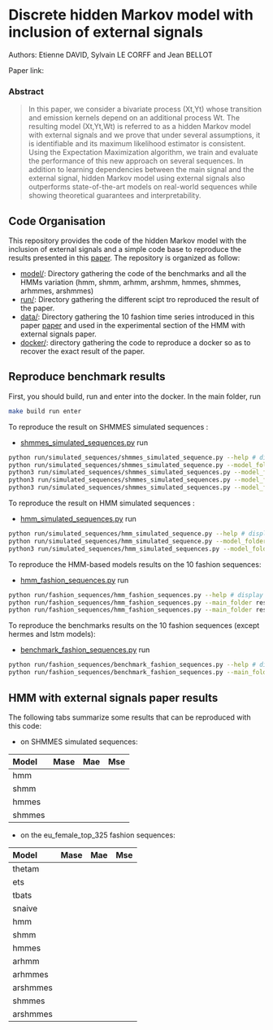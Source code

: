# Discrete hidden Markov model with inclusion of external signals

Authors: Etienne DAVID, Sylvain LE CORFF and Jean BELLOT

Paper link: 

### Abstract
> In this paper, we consider a bivariate process (Xt,Yt) whose transition and emission kernels depend on an additional process Wt. The resulting model (Xt,Yt,Wt) is referred to as a hidden Markov model with external signals and we prove that under several assumptions, it is identifiable and its maximum likelihood estimator is  consistent. Using the Expectation Maximization algorithm, we train and evaluate the performance of this new approach on several sequences. In addition to learning dependencies between the main signal and the external signal, hidden Markov model using external signals also outperforms state-of-the-art models on real-world sequences while showing theoretical guarantees and interpretability.
## Code Organisation

This repository provides the code of the hidden Markov model with the inclusion of external signals and a simple code base to reproduce the results presented in this [paper](). The repository is organized as follow:

 - [model/](model/): Directory gathering the code of the benchmarks and all the HMMs variation (hmm, shmm, arhmm, arshmm, hmmes, shmmes, arhmmes, arshmmes)
 - [run/](run/): Directory gathering the different scipt tro reproduced the result of the paper.
 - [data/](data/): Directory gathering the 10 fashion time series introduced in this paper [paper](https://arxiv.org/pdf/2202.03224.pdf) and used in the experimental section of the HMM with external signals paper.
 - [docker/](docker/): directory gathering the code to reproduce a docker so as to recover the exact result of the paper.  

## Reproduce benchmark results

First, you should build, run and enter into the docker. In the main folder, run
```bash
make build run enter
```

To reproduce the result on SHMMES simulated sequences :
- [shmmes_simulated_sequences.py](run/simulated_sequences/shmmes_simulated_sequences.py)
run
```bash
python run/simulated_sequences/shmmes_simulated_sequence.py --help # display the default parameters and their description
python run/simulated_sequences/shmmes_simulated_sequence.py --model_folder result/shmmes_simulated_sequence # run a hmm, shmm, hmmes and shmmes model on a simulated sequence using a shmmes model and save the results in the dir result/shmmes_simulated_sequence
python3 run/simulated_sequences/shmmes_simulated_sequences.py --model_folder result/shmmes_simulated_sequence --train_length 10000 --test_length 250 --nb_em_epoch 1000 --nb_repetition 10 --init_with_true_parameter 1 --percentage_of_variation 0.5 --learning_rate 0.5 --nb_test_simulation 1000 --model_name_list all --nb_iteration_per_epoch 1 # commande to recover the exact result of the Table 1 of the HMM with external signals paper.
python3 run/simulated_sequences/shmmes_simulated_sequences.py --model_folder result/shmmes_simulated_sequence --train_length 1000 --test_length 250 --nb_em_epoch 1000 --nb_repetition 1 --init_with_true_parameter 1 --percentage_of_variation 0.5 --learning_rate 0.5 --nb_test_simulation 1000 --model_name_list shmmes --nb_iteration_per_epoch 1 # commande to reproduce the result of the Table 4 of the HMM with external signals paper. (set --train_length 10000 and --train_length 100000 to recovered the result of column 2 and 3)
python3 run/simulated_sequences/shmmes_simulated_sequences.py --model_folder result/shmmes_simulated_sequence --train_length 10000 --test_length 250 --nb_em_epoch 1000 --nb_repetition 1 --init_with_true_parameter 1 --percentage_of_variation 0.5 --learning_rate 0.5 --nb_test_simulation 1000 --model_name_list shmmes --nb_iteration_per_epoch 1 # commande to reproduce the result of the Table 5 of the HMM with external signals paper. (set --percentage_of_variation 2 and --percentage_o_variation 5 to recovered the result of column 2 and 3) 
```
To reproduce the result on HMM simulated sequences :
- [hmm_simulated_sequences.py](run/simulated_sequences/hmm_simulated_sequences.py)
run
```bash
python run/simulated_sequences/hmm_simulated_sequence.py --help # display the default parameters and their description
python run/simulated_sequences/hmm_simulated_sequence.py --model_folder result/hmm_simulated_sequence # train a hmm, shmm, hmmes and shmmes model on a simulated sequence using a hmm model and save the results in the dir result/hmm_simulated_sequence
python3 run/simulated_sequences/hmm_simulated_sequences.py --model_folder result/hmm_simulated_sequence --train_length 10000 --test_length 250 --nb_em_epoch 1000 --nb_repetition 1 --init_with_true_parameter 1 --percentage_of_variation 0.5 --learning_rate 0.5 --nb_test_simulation 1000 --model_name_list all --nb_iteration_per_epoch 1 # commande to recover the exact result of the Table 6 of the HMM with external signals paper.
```
To reproduce the HMM-based models results on the 10 fashion sequences:
- [hmm_fashion_sequences.py](run/fashion_sequences/hmm_fashion_sequences.py)
run
```bash
python run/fashion_sequences/hmm_fashion_sequences.py --help # display the default parameters and their description 
python run/fashion_sequences/hmm_fashion_sequences.py --main_folder result/hmm_fashion_sequences --trend_name eu_female_top_325 --nb_em_epoch 10 --nb_iteration_per_epoch 5 --nb_em_execution 10 --nb_repetition 10 --nb_simulation 1000 --learning_rate 0.5 # train all the hmm variations on the fashion sequence eu_female_top_325 and provide the HMM result of the Table 2 of the HMM with external signals paper. 
python run/fashion_sequences/hmm_fashion_sequences.py --main_folder result/hmm_fashion_sequences --trend_name br_female_shoes_262 --nb_em_epoch 10 --nb_iteration_per_epoch 5 --nb_em_execution 10 --nb_repetition 10 --nb_simulation 1000 --learning_rate 0.5 # train all the hmm variations on the fashion sequence br_female_shoes_262 and provide the first column of the Table 3 (ts1). Run the same command with the following --trend_name arguments to recover the full HMMs results of table 3 : br_female_texture_59, br_female_texture_82, eu_female_outerwear_177, eu_female_top_325, eu_female_top_394, eu_female_texture_80, us_female_outerwear_171, us_female_shoes_76, us_female_top_79
```
To reproduce the benchmarks results on the 10 fashion sequences (except hermes and lstm models):
- [benchmark_fashion_sequences.py](run/fashion_sequences/benchmark_fashion_sequences.py)
run
```bash
python run/fashion_sequences/benchmark_fashion_sequences.py --help # display the default parameters and their description
python run/fashion_sequences/benchmark_fashion_sequences.py --main_folder result/benchmark_fashion_sequences # train benchmark models on all the fashion sequence and provide the benchmarks results of Table 2 and Table 3 of the HMM with external signals paper.
```

## HMM with external signals paper results

The following tabs summarize some results that can be reproduced with this code:


 - on SHMMES simulated sequences:

| Model         | Mase        | Mae         | Mse         |
| :-------------| :-----------| :-----------| :-----------|
| hmm           |             |             |             |
| shmm          |             |             |             |
| hmmes         |             |             |             |
| shmmes        |             |             |             |

 - on the eu_female_top_325 fashion sequences:

| Model         | Mase        | Mae         | Mse         |
| :-------------| :-----------| :-----------| :-----------|
| thetam        |             |             |             |
| ets           |             |             |             |
| tbats         |             |             |             |
| snaive        |             |             |             |
| hmm           |             |             |             |
| shmm          |             |             |             |
| hmmes         |             |             |             |
| arhmm         |             |             |             |
| arhmmes       |             |             |             |
| arshmmes      |             |             |             |
| shmmes        |             |             |             |
| arshmmes      |             |             |             |
